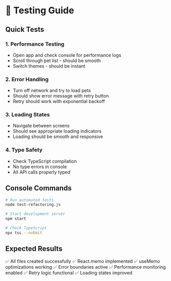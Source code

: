 # 🧪 Testing Guide

## Quick Tests

### 1. Performance Testing
- Open app and check console for performance logs
- Scroll through pet list - should be smooth
- Switch themes - should be instant

### 2. Error Handling
- Turn off network and try to load pets
- Should show error message with retry button
- Retry should work with exponential backoff

### 3. Loading States
- Navigate between screens
- Should see appropriate loading indicators
- Loading should be smooth and responsive

### 4. Type Safety
- Check TypeScript compilation
- No type errors in console
- All API calls properly typed

## Console Commands

```bash
# Run automated tests
node test-refactoring.js

# Start development server
npm start

# Check TypeScript
npx tsc --noEmit
```

## Expected Results

✅ All files created successfully
✅ React.memo implemented
✅ useMemo optimizations working
✅ Error boundaries active
✅ Performance monitoring enabled
✅ Retry logic functional
✅ Loading states improved 